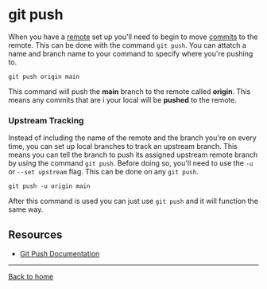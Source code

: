 # git push
When you have a [remote](./REMOTE.md) set up you'll need to begin to move [commits](./COMMIT.md) to the remote.
This can be done with the command `git push`.
You can attatch a name and branch name to your command to specify where you're pushing to.
```
git push origin main
```
This command will push the **main** branch to the remote called **origin**.
This means any commits that are i your local will be **pushed** to the remote.
### Upstream Tracking
Instead of including the name of the remote and the branch you're on every time, you can set up local branches to track an upstream branch. This means you can tell the branch to push its assigned upstream remote branch by using the command `git push`.
Before doing so, you'll need to use the `-u` or `--set upstream` flag. This can be done on any `git push`.
```
git push -u origin main
```
After this command is used you can just use `git push` and it will function the same way.
## Resources
- [Git Push Documentation](https://git-scm.com/docs/git-push)
---
[Back to home](./README.md)
